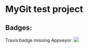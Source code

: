 # MyGit test project

## Badges:

Travis badge missing 
Appveyor: ![](https://ci.appveyor.com/api/projects/status/os786v0rxuew1t2o?svg=true)
